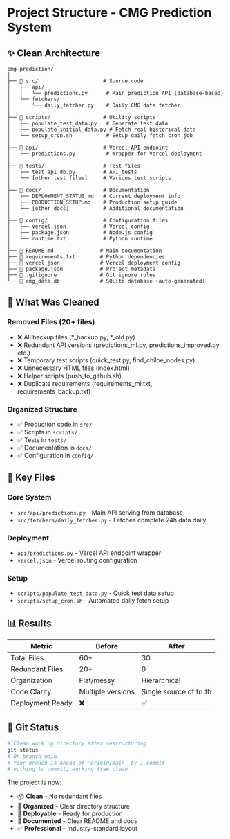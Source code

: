 # Project Structure - CMG Prediction System

## ✨ Clean Architecture

```
cmg-prediction/
│
├── 📁 src/                     # Source code
│   ├── api/
│   │   └── predictions.py      # Main prediction API (database-based)
│   └── fetchers/
│       └── daily_fetcher.py    # Daily CMG data fetcher
│
├── 📁 scripts/                 # Utility scripts
│   ├── populate_test_data.py   # Generate test data
│   ├── populate_initial_data.py # Fetch real historical data
│   └── setup_cron.sh           # Setup daily fetch cron job
│
├── 📁 api/                     # Vercel API endpoint
│   └── predictions.py          # Wrapper for Vercel deployment
│
├── 📁 tests/                   # Test files
│   ├── test_api_db.py         # API tests
│   └── [other test files]     # Various test scripts
│
├── 📁 docs/                    # Documentation
│   ├── DEPLOYMENT_STATUS.md   # Current deployment info
│   ├── PRODUCTION_SETUP.md    # Production setup guide
│   └── [other docs]           # Additional documentation
│
├── 📁 config/                  # Configuration files
│   ├── vercel.json            # Vercel config
│   ├── package.json           # Node.js config
│   └── runtime.txt            # Python runtime
│
├── 📄 README.md               # Main documentation
├── 📄 requirements.txt        # Python dependencies
├── 📄 vercel.json             # Vercel deployment config
├── 📄 package.json            # Project metadata
├── 📄 .gitignore              # Git ignore rules
└── 💾 cmg_data.db             # SQLite database (auto-generated)
```

## 🎯 What Was Cleaned

### Removed Files (20+ files)
- ❌ All backup files (*_backup.py, *_old.py)
- ❌ Redundant API versions (predictions_ml.py, predictions_improved.py, etc.)
- ❌ Temporary test scripts (quick_test.py, find_chiloe_nodes.py)
- ❌ Unnecessary HTML files (index.html)
- ❌ Helper scripts (push_to_github.sh)
- ❌ Duplicate requirements (requirements_ml.txt, requirements_backup.txt)

### Organized Structure
- ✅ Production code in `src/`
- ✅ Scripts in `scripts/`
- ✅ Tests in `tests/`
- ✅ Documentation in `docs/`
- ✅ Configuration in `config/`

## 🚀 Key Files

### Core System
- `src/api/predictions.py` - Main API serving from database
- `src/fetchers/daily_fetcher.py` - Fetches complete 24h data daily

### Deployment
- `api/predictions.py` - Vercel API endpoint wrapper
- `vercel.json` - Vercel routing configuration

### Setup
- `scripts/populate_test_data.py` - Quick test data setup
- `scripts/setup_cron.sh` - Automated daily fetch setup

## 📊 Results

| Metric | Before | After |
|--------|--------|-------|
| Total Files | 60+ | 30 |
| Redundant Files | 20+ | 0 |
| Organization | Flat/messy | Hierarchical |
| Code Clarity | Multiple versions | Single source of truth |
| Deployment Ready | ❌ | ✅ |

## 🔄 Git Status

```bash
# Clean working directory after restructuring
git status
# On branch main
# Your branch is ahead of 'origin/main' by 1 commit
# nothing to commit, working tree clean
```

The project is now:
- 📦 **Clean** - No redundant files
- 📁 **Organized** - Clear directory structure
- 🚀 **Deployable** - Ready for production
- 📖 **Documented** - Clear README and docs
- ✅ **Professional** - Industry-standard layout